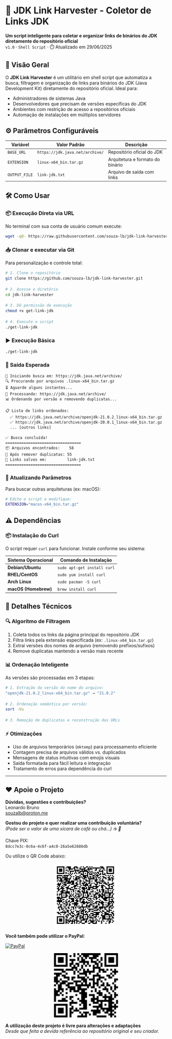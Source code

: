# 🚀 JDK Link Harvester - Coletor de Links JDK

**Um script inteligente para coletar e organizar links de binários do JDK diretamente do repositório oficial**  
`v1.0` · `Shell Script` · ⏱️ Atualizado em 29/06/2025

## 🌟 Visão Geral

O **JDK Link Harvester** é um utilitário em shell script que automatiza a busca, filtragem e organização de links para binários do JDK (Java Development Kit) diretamente do repositório oficial. Ideal para:

- Administradores de sistemas Java
- Desenvolvedores que precisam de versões específicas do JDK
- Ambientes com restrição de acesso a repositórios oficiais
- Automação de instalações em múltiplos servidores

## ⚙️ Parâmetros Configuráveis
| Variável         | Valor Padrão                    | Descrição                                  |
|------------------|---------------------------------|--------------------------------------------|
| `BASE_URL`       | `https://jdk.java.net/archive/` | Repositório oficial do JDK                 |
| `EXTENSION`      | `linux-x64_bin.tar.gz`          | Arquitetura e formato do binário           |
| `OUTPUT_FILE`    | `link-jdk.txt`                  | Arquivo de saída com links                 |

## 🛠️ Como Usar

### 📦 Execução Direta via URL
No terminal com sua conta de usuário comum execute:

```bash
wget -qO- https://raw.githubusercontent.com/souza-lb/jdk-link-harvester/main/get-link-jdk | bash
```

### 📥 Clonar e executar via Git
Para personalização e controle total:

```bash
# 1. Clone o repositório
git clone https://github.com/souza-lb/jdk-link-harvester.git

# 2. Acesse o diretório
cd jdk-link-harvester

# 3. Dê permissão de execução
chmod +x get-link-jdk

# 4. Execute o script
./get-link-jdk
```

### ▶️ Execução Básica
```bash
./get-link-jdk
```

### 📝 Saída Esperada
```
🚀 Iniciando busca em: https://jdk.java.net/archive/
🔍 Procurando por arquivos .linux-x64_bin.tar.gz
⏳ Aguarde alguns instantes...
📁 Processando: https://jdk.java.net/archive/
📊 Ordenando por versão e removendo duplicatas...

📋 Lista de links ordenados:
  ✅ https://jdk.java.net/archive/openjdk-21.0.2_linux-x64_bin.tar.gz
  ✅ https://jdk.java.net/archive/openjdk-20.0.1_linux-x64_bin.tar.gz
  ... [outros links]

✅ Busca concluída!
=================================
📦 Arquivos encontrados:    58
🔧 Após remover duplicatas: 55
💾 Links salvos em:         link-jdk.txt
=================================
```

### 🔄 Atualizando Parâmetros
Para buscar outras arquiteturas (ex: macOS):
```bash
# Edite o script e modifique:
EXTENSION="macos-x64_bin.tar.gz"
```

## ⚠️ Dependências

### 📦 Instalação do Curl
O script requer `curl` para funcionar. Instale conforme seu sistema:

| Sistema Operacional      | Comando de Instalação       |
|--------------------------|-----------------------------|
| **Debian/Ubuntu**        | `sudo apt-get install curl` |
| **RHEL/CentOS**          | `sudo yum install curl`     |
| **Arch Linux**           | `sudo pacman -S curl`       |
| **macOS (Homebrew)**     | `brew install curl`         |

## 🧩 Detalhes Técnicos

### 🔍 Algoritmo de Filtragem
1. Coleta todos os links da página principal do repositório JDK
2. Filtra links pela extensão especificada (ex: `.linux-x64_bin.tar.gz`)
3. Extrai versões dos nomes de arquivo (removendo prefixos/sufixos)
4. Remove duplicatas mantendo a versão mais recente

### 📊 Ordenação Inteligente
As versões são processadas em 3 etapas:
```bash
# 1. Extração da versão do nome do arquivo:
"openjdk-21.0.2_linux-x64_bin.tar.gz" → "21.0.2"

# 2. Ordenação semântica por versão:
sort -Vu

# 3. Remoção de duplicatas e reconstrução das URLs
```

### ⚡ Otimizações
- Uso de arquivos temporários (`mktemp`) para processamento eficiente
- Contagem precisa de arquivos válidos vs. duplicados
- Mensagens de status intuitivas com emojis visuais
- Saída formatada para fácil leitura e integração
- Tratamento de erros para dependência do curl

---

## ❤️ Apoie o Projeto

**Dúvidas, sugestões e contribuições?**  
Leonardo Bruno  
souzalb@proton.me  

**Gostou do projeto e quer realizar uma contribuição voluntária?**  
*(Pode ser o valor de uma xícara de café ou chá...) ☕ 🍵*  

Chave PIX:  
`8dcc7e3c-0c6a-4c6f-a4c0-26a5e62686db`  

Ou utilize o QR Code abaixo:  

<p align="center">
  <img src="images/qrcode-pix.png" alt="QR Code PIX" width="200">
</p>

**Você também pode utilizar o PayPal:**  

[![PayPal](https://img.shields.io/badge/Donate-PayPal-00457C?style=for-the-badge&logo=paypal)](https://www.paypal.com/donate/?hosted_button_id=EQVW5QQ7GBGSY)

<p align="center">
  <img src="images/qrcode-paypal.png" alt="QR Code PayPal" width="200">
</p>

**A utilização deste projeto é livre para alterações e adaptações**  
*Desde que feita a devida referência ao repositório original e seu criador.*
